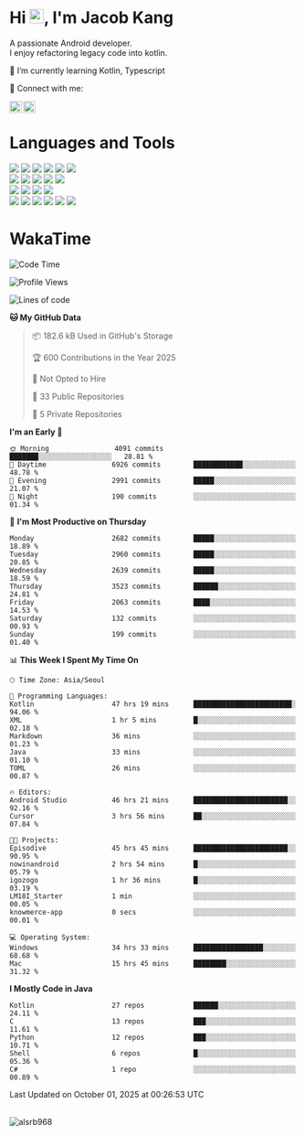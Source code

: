 # Hi <img src="https://media.giphy.com/media/hvRJCLFzcasrR4ia7z/giphy.gif" width="25px">, I'm Jacob Kang
A passionate Android developer.
</br>
I enjoy refactoring legacy code into kotlin.

🌱 I’m currently learning Kotlin, Typescript

🤝 Connect with me:

<a href="https://www.linkedin.com/in/minkyu-kang-b7477b1b2/"><img align="left" src="https://raw.githubusercontent.com/yushi1007/yushi1007/main/images/linkedin.svg" alt="Minkyu Kang | LinkedIn" width="21px"/></a>
<a href="https://www.instagram.com/_jacob_kang/"><img align="left" src="https://raw.githubusercontent.com/yushi1007/yushi1007/main/images/instagram.svg" alt="Jacob Kang | Instagram" width="21px"/></a>

</br>

# Languages and Tools

<div align="left">
<img src="https://img.shields.io/badge/java-007396?logo=java&logoColor=white"/>
<img src="https://img.shields.io/badge/kotlin-7F52FF?logo=kotlin&logoColor=white"/>
<img src="https://img.shields.io/badge/python-3776AB?logo=python&logoColor=white"/>
<img src="https://img.shields.io/badge/bash shell-4EAA25?logo=gnubash&logoColor=white"/>
<img src="https://img.shields.io/badge/c-A8B9CC?logo=c&logoColor=white"/>
<img src="https://img.shields.io/badge/c++-00599C?logo=c%2b%2b&logoColor=white"/>
</div>
<div align="left">
<img src="https://img.shields.io/badge/git-F05032?logo=git&logoColor=white"/>
<img src="https://img.shields.io/badge/github-181717?logo=github&logoColor=white"/>
<img src="https://img.shields.io/badge/mysql-4479A1?logo=mysql&logoColor=white"/>
<img src="https://img.shields.io/badge/sqlite-003B57?logo=sqlite&logoColor=white"/>
<img src="https://img.shields.io/badge/amazon AWS-232F3E?logo=amazonaws&logoColor=white"/>
</div>
<div align="left">
<img src="https://img.shields.io/badge/android-3DDC84?logo=android&logoColor=white"/>
<img src="https://img.shields.io/badge/linux-FCC624?logo=linux&logoColor=white"/>
<img src="https://img.shields.io/badge/flask-000000?logo=flask&logoColor=white"/>
<img src="https://img.shields.io/badge/arduino-00979D?logo=arduino&logoColor=white"/>
</div>
<div align="left">
<img src="https://img.shields.io/badge/slack-4A154B?logo=slack&logoColor=white"/>
<img src="https://img.shields.io/badge/notion-000000?logo=notion&logoColor=white"/>
<img src="https://img.shields.io/badge/jira-0052CC?logo=jira&logoColor=white"/>
<img src="https://img.shields.io/badge/postman-FF6C37?logo=postman&logoColor=white"/>
<img src="https://img.shields.io/badge/intellij-000000?logo=intellijidea&logoColor=white"/>
<img src="https://img.shields.io/badge/pycharm-000000?logo=pycharm&logoColor=white"/>
</div>

# WakaTime

<!--START_SECTION:waka-->
![Code Time](http://img.shields.io/badge/Code%20Time-5%2C464%20hrs%2029%20mins-blue)

![Profile Views](http://img.shields.io/badge/Profile%20Views-0-blue)

![Lines of code](https://img.shields.io/badge/From%20Hello%20World%20I%27ve%20Written-5.9%20million%20lines%20of%20code-blue)

**🐱 My GitHub Data** 

> 📦 182.6 kB Used in GitHub's Storage 
 > 
> 🏆 600 Contributions in the Year 2025
 > 
> 🚫 Not Opted to Hire
 > 
> 📜 33 Public Repositories 
 > 
> 🔑 5 Private Repositories 
 > 
**I'm an Early 🐤** 

```text
🌞 Morning                4091 commits        ███████░░░░░░░░░░░░░░░░░░   28.81 % 
🌆 Daytime                6926 commits        ████████████░░░░░░░░░░░░░   48.78 % 
🌃 Evening                2991 commits        █████░░░░░░░░░░░░░░░░░░░░   21.07 % 
🌙 Night                  190 commits         ░░░░░░░░░░░░░░░░░░░░░░░░░   01.34 % 
```
📅 **I'm Most Productive on Thursday** 

```text
Monday                   2682 commits        █████░░░░░░░░░░░░░░░░░░░░   18.89 % 
Tuesday                  2960 commits        █████░░░░░░░░░░░░░░░░░░░░   20.85 % 
Wednesday                2639 commits        █████░░░░░░░░░░░░░░░░░░░░   18.59 % 
Thursday                 3523 commits        ██████░░░░░░░░░░░░░░░░░░░   24.81 % 
Friday                   2063 commits        ████░░░░░░░░░░░░░░░░░░░░░   14.53 % 
Saturday                 132 commits         ░░░░░░░░░░░░░░░░░░░░░░░░░   00.93 % 
Sunday                   199 commits         ░░░░░░░░░░░░░░░░░░░░░░░░░   01.40 % 
```


📊 **This Week I Spent My Time On** 

```text
🕑︎ Time Zone: Asia/Seoul

💬 Programming Languages: 
Kotlin                   47 hrs 19 mins      ████████████████████████░   94.06 % 
XML                      1 hr 5 mins         █░░░░░░░░░░░░░░░░░░░░░░░░   02.18 % 
Markdown                 36 mins             ░░░░░░░░░░░░░░░░░░░░░░░░░   01.23 % 
Java                     33 mins             ░░░░░░░░░░░░░░░░░░░░░░░░░   01.10 % 
TOML                     26 mins             ░░░░░░░░░░░░░░░░░░░░░░░░░   00.87 % 

🔥 Editors: 
Android Studio           46 hrs 21 mins      ███████████████████████░░   92.16 % 
Cursor                   3 hrs 56 mins       ██░░░░░░░░░░░░░░░░░░░░░░░   07.84 % 

🐱‍💻 Projects: 
Episodive                45 hrs 45 mins      ███████████████████████░░   90.95 % 
nowinandroid             2 hrs 54 mins       █░░░░░░░░░░░░░░░░░░░░░░░░   05.79 % 
igozogo                  1 hr 36 mins        █░░░░░░░░░░░░░░░░░░░░░░░░   03.19 % 
LM18I_Starter            1 min               ░░░░░░░░░░░░░░░░░░░░░░░░░   00.05 % 
knowmerce-app            0 secs              ░░░░░░░░░░░░░░░░░░░░░░░░░   00.01 % 

💻 Operating System: 
Windows                  34 hrs 33 mins      █████████████████░░░░░░░░   68.68 % 
Mac                      15 hrs 45 mins      ████████░░░░░░░░░░░░░░░░░   31.32 % 
```

**I Mostly Code in Java** 

```text
Kotlin                   27 repos            ██████░░░░░░░░░░░░░░░░░░░   24.11 % 
C                        13 repos            ███░░░░░░░░░░░░░░░░░░░░░░   11.61 % 
Python                   12 repos            ███░░░░░░░░░░░░░░░░░░░░░░   10.71 % 
Shell                    6 repos             █░░░░░░░░░░░░░░░░░░░░░░░░   05.36 % 
C#                       1 repo              ░░░░░░░░░░░░░░░░░░░░░░░░░   00.89 % 
```




 Last Updated on October 01, 2025 at 00:26:53 UTC
<!--END_SECTION:waka-->

</br>

<div align="left">
<img align="left" src="https://github-readme-stats.vercel.app/api/top-langs?username=alsrb968&show_icons=true&locale=en&layout=compact&theme=dark" alt="alsrb968" />
</div>
